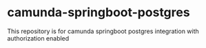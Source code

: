 # camunda-springboot-postgres
 This repository is for camunda springboot postgres integration with authorization enabled
